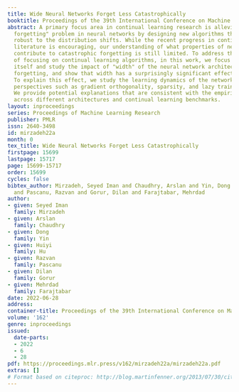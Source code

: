 ```yaml
---
title: Wide Neural Networks Forget Less Catastrophically
booktitle: Proceedings of the 39th International Conference on Machine Learning
abstract: A primary focus area in continual learning research is alleviating the "catastrophic
  forgetting" problem in neural networks by designing new algorithms that are more
  robust to the distribution shifts. While the recent progress in continual learning
  literature is encouraging, our understanding of what properties of neural networks
  contribute to catastrophic forgetting is still limited. To address this, instead
  of focusing on continual learning algorithms, in this work, we focus on the model
  itself and study the impact of "width" of the neural network architecture on catastrophic
  forgetting, and show that width has a surprisingly significant effect on forgetting.
  To explain this effect, we study the learning dynamics of the network from various
  perspectives such as gradient orthogonality, sparsity, and lazy training regime.
  We provide potential explanations that are consistent with the empirical results
  across different architectures and continual learning benchmarks.
layout: inproceedings
series: Proceedings of Machine Learning Research
publisher: PMLR
issn: 2640-3498
id: mirzadeh22a
month: 0
tex_title: Wide Neural Networks Forget Less Catastrophically
firstpage: 15699
lastpage: 15717
page: 15699-15717
order: 15699
cycles: false
bibtex_author: Mirzadeh, Seyed Iman and Chaudhry, Arslan and Yin, Dong and Hu, Huiyi
  and Pascanu, Razvan and Gorur, Dilan and Farajtabar, Mehrdad
author:
- given: Seyed Iman
  family: Mirzadeh
- given: Arslan
  family: Chaudhry
- given: Dong
  family: Yin
- given: Huiyi
  family: Hu
- given: Razvan
  family: Pascanu
- given: Dilan
  family: Gorur
- given: Mehrdad
  family: Farajtabar
date: 2022-06-28
address:
container-title: Proceedings of the 39th International Conference on Machine Learning
volume: '162'
genre: inproceedings
issued:
  date-parts:
  - 2022
  - 6
  - 28
pdf: https://proceedings.mlr.press/v162/mirzadeh22a/mirzadeh22a.pdf
extras: []
# Format based on citeproc: http://blog.martinfenner.org/2013/07/30/citeproc-yaml-for-bibliographies/
---
```

